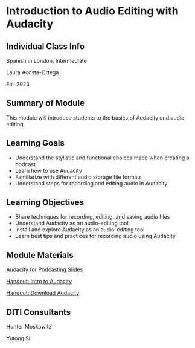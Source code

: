 <h1>Introduction to Audio Editing with Audacity</h1>
<h2>Individual Class Info</h2>

Spanish in London, Intermediate

Laura Acosta-Ortega

Fall 2023

<h2>Summary of Module</h2>

This module will introduce students to the basics of Audacity and audio editing.

<h2>Learning Goals</h2>

* Understand the stylistic and functional choices made when creating a podcast
* Learn how to use Audacity
* Familiarize with different audio storage file formats
* Understand steps for recording and editing audio in Audacity

<h2>Learning Objectives</h2>

* Share techniques for recording, editing, and saving audio files  
* Understand Audacity as an audio-editing tool
* Install and explore Audacity as an audio-editing tool
* Learn best tips and practices for recording audio using Audacity 

<h2>Module Materials</h2>

[Audacity for Podcasting Slides](https://github.com/NULabNortheastern/digitalassignmentshowcase/blob/e1025ddd7ce4c75e34c6cd21472e5845a09087b3/audio-editing_podcasting/fa23-acosta_ortega-spaninterm_audacity/Acosta-Ortega-Intermediate-AudacitySlides.pdf)

[Handout: Intro to Audacity](https://github.com/NULabNortheastern/digitalassignmentshowcase/blob/main/audio-editing_podcasting/fa23-acosta_ortega-spaninterm_audacity/handout-intro_to_audacity.pdf)

[Handout: Download Audacity](https://github.com/NULabNortheastern/digitalassignmentshowcase/blob/main/audio-editing_podcasting/fa23-acosta_ortega-spaninterm_audacity/handout-install_audacity.pdf)

<h2>DITI Consultants</h2>

Hunter Moskowitz

Yutong Si




